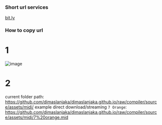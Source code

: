 ### Short url services
[bit.ly](http://bitly.com)

### How to copy url
# 1
![image](https://user-images.githubusercontent.com/12471057/130082790-7798e493-a9b3-426c-8532-7b8468033d45.png)

# 2
current folder path:
https://github.com/dimaslanjaka/dimaslanjaka.github.io/raw/compiler/source/assets/midi/
example direct download/streaming `7 Orange`:  
https://github.com/dimaslanjaka/dimaslanjaka.github.io/raw/compiler/source/assets/midi/7%20orange.mid

